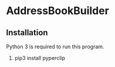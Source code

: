 AddressBookBuilder
===================



Installation
------------
Python 3 is required to run this program.
1. pip3 install pyperclip
